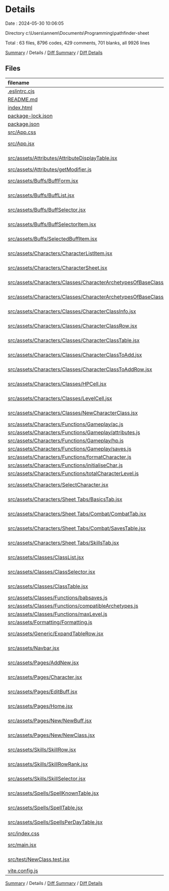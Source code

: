 # Details

Date : 2024-05-30 10:06:05

Directory c:\\Users\\annem\\Documents\\Programming\\pathfinder-sheet

Total : 63 files,  8796 codes, 429 comments, 701 blanks, all 9926 lines

[Summary](results.md) / Details / [Diff Summary](diff.md) / [Diff Details](diff-details.md)

## Files
| filename | language | code | comment | blank | total |
| :--- | :--- | ---: | ---: | ---: | ---: |
| [.eslintrc.cjs](/.eslintrc.cjs) | JavaScript | 21 | 0 | 1 | 22 |
| [README.md](/README.md) | Markdown | 1 | 0 | 0 | 1 |
| [index.html](/index.html) | HTML | 13 | 0 | 1 | 14 |
| [package-lock.json](/package-lock.json) | JSON | 4,465 | 0 | 1 | 4,466 |
| [package.json](/package.json) | JSON | 31 | 0 | 1 | 32 |
| [src/App.css](/src/App.css) | CSS | 37 | 0 | 6 | 43 |
| [src/App.jsx](/src/App.jsx) | JavaScript JSX | 21 | 1 | 4 | 26 |
| [src/assets/Attributes/AttributeDisplayTable.jsx](/src/assets/Attributes/AttributeDisplayTable.jsx) | JavaScript JSX | 99 | 6 | 14 | 119 |
| [src/assets/Attributes/getModifier.js](/src/assets/Attributes/getModifier.js) | JavaScript | 12 | 3 | 0 | 15 |
| [src/assets/Buffs/BuffForm.jsx](/src/assets/Buffs/BuffForm.jsx) | JavaScript JSX | 99 | 14 | 19 | 132 |
| [src/assets/Buffs/BuffList.jsx](/src/assets/Buffs/BuffList.jsx) | JavaScript JSX | 66 | 8 | 8 | 82 |
| [src/assets/Buffs/BuffSelector.jsx](/src/assets/Buffs/BuffSelector.jsx) | JavaScript JSX | 81 | 7 | 11 | 99 |
| [src/assets/Buffs/BuffSelectorItem.jsx](/src/assets/Buffs/BuffSelectorItem.jsx) | JavaScript JSX | 27 | 0 | 6 | 33 |
| [src/assets/Buffs/SelectedBuffItem.jsx](/src/assets/Buffs/SelectedBuffItem.jsx) | JavaScript JSX | 48 | 1 | 14 | 63 |
| [src/assets/Characters/CharacterListItem.jsx](/src/assets/Characters/CharacterListItem.jsx) | JavaScript JSX | 64 | 13 | 13 | 90 |
| [src/assets/Characters/CharacterSheet.jsx](/src/assets/Characters/CharacterSheet.jsx) | JavaScript JSX | 64 | 7 | 10 | 81 |
| [src/assets/Characters/Classes/CharacterArchetypesOfBaseClass.jsx](/src/assets/Characters/Classes/CharacterArchetypesOfBaseClass.jsx) | JavaScript JSX | 13 | 4 | 1 | 18 |
| [src/assets/Characters/Classes/CharacterArchetypesOfBaseClassRow.jsx](/src/assets/Characters/Classes/CharacterArchetypesOfBaseClassRow.jsx) | JavaScript JSX | 29 | 5 | 1 | 35 |
| [src/assets/Characters/Classes/CharacterClassInfo.jsx](/src/assets/Characters/Classes/CharacterClassInfo.jsx) | JavaScript JSX | 52 | 0 | 4 | 56 |
| [src/assets/Characters/Classes/CharacterClassRow.jsx](/src/assets/Characters/Classes/CharacterClassRow.jsx) | JavaScript JSX | 233 | 21 | 48 | 302 |
| [src/assets/Characters/Classes/CharacterClassTable.jsx](/src/assets/Characters/Classes/CharacterClassTable.jsx) | JavaScript JSX | 124 | 8 | 17 | 149 |
| [src/assets/Characters/Classes/CharacterClassToAdd.jsx](/src/assets/Characters/Classes/CharacterClassToAdd.jsx) | JavaScript JSX | 61 | 13 | 13 | 87 |
| [src/assets/Characters/Classes/CharacterClassToAddRow.jsx](/src/assets/Characters/Classes/CharacterClassToAddRow.jsx) | JavaScript JSX | 65 | 14 | 10 | 89 |
| [src/assets/Characters/Classes/HPCell.jsx](/src/assets/Characters/Classes/HPCell.jsx) | JavaScript JSX | 74 | 13 | 9 | 96 |
| [src/assets/Characters/Classes/LevelCell.jsx](/src/assets/Characters/Classes/LevelCell.jsx) | JavaScript JSX | 70 | 12 | 10 | 92 |
| [src/assets/Characters/Classes/NewCharacterClass.jsx](/src/assets/Characters/Classes/NewCharacterClass.jsx) | JavaScript JSX | 72 | 6 | 8 | 86 |
| [src/assets/Characters/Functions/Gameplay/ac.js](/src/assets/Characters/Functions/Gameplay/ac.js) | JavaScript | 7 | 0 | 2 | 9 |
| [src/assets/Characters/Functions/Gameplay/attributes.js](/src/assets/Characters/Functions/Gameplay/attributes.js) | JavaScript | 4 | 0 | 0 | 4 |
| [src/assets/Characters/Functions/Gameplay/hp.js](/src/assets/Characters/Functions/Gameplay/hp.js) | JavaScript | 10 | 0 | 1 | 11 |
| [src/assets/Characters/Functions/Gameplay/saves.js](/src/assets/Characters/Functions/Gameplay/saves.js) | JavaScript | 27 | 0 | 8 | 35 |
| [src/assets/Characters/Functions/formatCharacter.js](/src/assets/Characters/Functions/formatCharacter.js) | JavaScript | 32 | 2 | 7 | 41 |
| [src/assets/Characters/Functions/initialiseChar.js](/src/assets/Characters/Functions/initialiseChar.js) | JavaScript | 61 | 6 | 19 | 86 |
| [src/assets/Characters/Functions/totalCharacterLevel.js](/src/assets/Characters/Functions/totalCharacterLevel.js) | JavaScript | 16 | 3 | 1 | 20 |
| [src/assets/Characters/SelectCharacter.jsx](/src/assets/Characters/SelectCharacter.jsx) | JavaScript JSX | 30 | 0 | 8 | 38 |
| [src/assets/Characters/Sheet Tabs/BasicsTab.jsx](/src/assets/Characters/Sheet%20Tabs/BasicsTab.jsx) | JavaScript JSX | 99 | 5 | 6 | 110 |
| [src/assets/Characters/Sheet Tabs/Combat/CombatTab.jsx](/src/assets/Characters/Sheet%20Tabs/Combat/CombatTab.jsx) | JavaScript JSX | 29 | 3 | 2 | 34 |
| [src/assets/Characters/Sheet Tabs/Combat/SavesTable.jsx](/src/assets/Characters/Sheet%20Tabs/Combat/SavesTable.jsx) | JavaScript JSX | 46 | 2 | 1 | 49 |
| [src/assets/Characters/Sheet Tabs/SkillsTab.jsx](/src/assets/Characters/Sheet%20Tabs/SkillsTab.jsx) | JavaScript JSX | 54 | 5 | 11 | 70 |
| [src/assets/Classes/ClassList.jsx](/src/assets/Classes/ClassList.jsx) | JavaScript JSX | 29 | 1 | 4 | 34 |
| [src/assets/Classes/ClassSelector.jsx](/src/assets/Classes/ClassSelector.jsx) | JavaScript JSX | 85 | 18 | 11 | 114 |
| [src/assets/Classes/ClassTable.jsx](/src/assets/Classes/ClassTable.jsx) | JavaScript JSX | 78 | 4 | 15 | 97 |
| [src/assets/Classes/Functions/babsaves.js](/src/assets/Classes/Functions/babsaves.js) | JavaScript | 16 | 4 | 3 | 23 |
| [src/assets/Classes/Functions/compatibleArchetypes.js](/src/assets/Classes/Functions/compatibleArchetypes.js) | JavaScript | 106 | 17 | 18 | 141 |
| [src/assets/Classes/Functions/maxLevel.js](/src/assets/Classes/Functions/maxLevel.js) | JavaScript | 15 | 1 | 0 | 16 |
| [src/assets/Formatting/Formatting.js](/src/assets/Formatting/Formatting.js) | JavaScript | 11 | 2 | 1 | 14 |
| [src/assets/Generic/ExpandTableRow.jsx](/src/assets/Generic/ExpandTableRow.jsx) | JavaScript JSX | 23 | 4 | 0 | 27 |
| [src/assets/Navbar.jsx](/src/assets/Navbar.jsx) | JavaScript JSX | 20 | 0 | 1 | 21 |
| [src/assets/Pages/AddNew.jsx](/src/assets/Pages/AddNew.jsx) | JavaScript JSX | 52 | 1 | 8 | 61 |
| [src/assets/Pages/Character.jsx](/src/assets/Pages/Character.jsx) | JavaScript JSX | 28 | 2 | 6 | 36 |
| [src/assets/Pages/EditBuff.jsx](/src/assets/Pages/EditBuff.jsx) | JavaScript JSX | 10 | 0 | 1 | 11 |
| [src/assets/Pages/Home.jsx](/src/assets/Pages/Home.jsx) | JavaScript JSX | 9 | 0 | 1 | 10 |
| [src/assets/Pages/New/NewBuff.jsx](/src/assets/Pages/New/NewBuff.jsx) | JavaScript JSX | 58 | 2 | 11 | 71 |
| [src/assets/Pages/New/NewClass.jsx](/src/assets/Pages/New/NewClass.jsx) | JavaScript JSX | 1,116 | 107 | 167 | 1,390 |
| [src/assets/Skills/SkillRow.jsx](/src/assets/Skills/SkillRow.jsx) | JavaScript JSX | 103 | 13 | 19 | 135 |
| [src/assets/Skills/SkillRowRank.jsx](/src/assets/Skills/SkillRowRank.jsx) | JavaScript JSX | 98 | 13 | 14 | 125 |
| [src/assets/Skills/SkillSelector.jsx](/src/assets/Skills/SkillSelector.jsx) | JavaScript JSX | 95 | 15 | 19 | 129 |
| [src/assets/Spells/SpellKnownTable.jsx](/src/assets/Spells/SpellKnownTable.jsx) | JavaScript JSX | 125 | 11 | 23 | 159 |
| [src/assets/Spells/SpellTable.jsx](/src/assets/Spells/SpellTable.jsx) | JavaScript JSX | 143 | 29 | 39 | 211 |
| [src/assets/Spells/SpellsPerDayTable.jsx](/src/assets/Spells/SpellsPerDayTable.jsx) | JavaScript JSX | 11 | 1 | 2 | 14 |
| [src/index.css](/src/index.css) | CSS | 194 | 1 | 37 | 232 |
| [src/main.jsx](/src/main.jsx) | JavaScript JSX | 9 | 0 | 2 | 11 |
| [src/test/NewClass.test.jsx](/src/test/NewClass.test.jsx) | JavaScript JSX | 0 | 0 | 1 | 1 |
| [vite.config.js](/vite.config.js) | JavaScript | 5 | 1 | 2 | 8 |

[Summary](results.md) / Details / [Diff Summary](diff.md) / [Diff Details](diff-details.md)